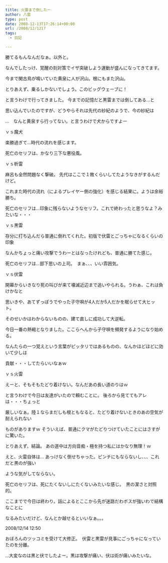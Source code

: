 ```yaml
---
title: 火雷まで倒したー
author: 八雲
type: post
date: 2008-12-13T17:26:14+00:00
url: /2008/12/1217
tags:
  - 日記

---
```

勝てるもんなんだなぁ。以外と。
  
なんでしたっけ、覚醒の刻対策でイザ突破しよう運動が盛んになってきてます。
  
今まで閑古鳥が鳴いていた黄泉に人が沢山。根にもまた沢山。

とりあえず、乗るしかないでしょう。このビッグウェーブに！
  
と言うわけで行ってきました。 今までの記憶だと黒雷までは倒してある…と
  
思い込んでいたのですが、どうやらそれは先代の紗紀のようで、今の紗紀は
  
…　なんと黄泉すら行ってない。と言うわけで犬からですよー

ｖｓ魔犬
  
楽勝過ぎて…時代の流れを感じます。
  
死亡のセリフは、かなり三下な悪役風。
  
ｖｓ析雷
  
麻呂も全然問題なく撃破。 先代はここで１敗くらいしてたようなきがするんだけど。
  
これまた時代の流れ（によるプレイヤー側の強化）を感じる結果に。ようは余裕勝ち。
  
死亡のセリフは…印象に残らないようなセリフ。これで終わったと思うなよ？みたいな・・・
  
ｖｓ黒雷
  
存分に打ち込んだら普通に倒れてくれた。初版で伏雷とごっちゃになるくらいの印象
  
なんかちょっと痛い攻撃でうわーとはなったけれども、普通に勝てた感じ。
  
死亡のセリフは…部下思いの上司。　まぁ、、、いい雰囲気。
  
ｖｓ伏雷
  
開幕からいきなり死の叫びが来て壊滅近辺まで追いやられる。うわぁ、これは負けかなと
  
思いきや、あてずっぽうでやった子守唄が4人だか5人だかを眠らせて大ヒット。
  
そのせいかはわからないものの、建て直しに成功して大逆転。
  
今日一番の熱戦となりました。ここらへんから子守唄を頻発するようになり始める。
  
なんたらの一つ覚えという言葉がピッタリではあるものの、なんかほどほどに効いて少しは
  
貢献・・・してたらいいなぁｗ

ｖｓ火雷
  
えーと、そもそもたどり着けない。なんだあの長い道のりはｗ
  
と言うわけで今日は友達がいたので頼むことに。 後ろから見ててもアレは・・・ちょっと
  
厳しいなぁ。陸１ならまだしも根ともなると、たどり着けないときのあの空気が耐えられない
  
ものがありますｗ そういえば、普通にクマがたどりつけていたことにはさすがに驚いた。
  
とりあえず、結論。 あの道中は方向音痴・極を持つ私にはかなり無理！ｗ
  
えと、火雷自体は… あっけなく倒せちゃった。ピンチにもならないし、、、これだと黒のが強い
  
ような気がしてならない。
  
死亡のセリフは、死にたくないしにたくないみたいな感じ。　黒の潔さと対照的。

ここまでで今日は終わり。話によるとここから先が迷路だわボスが強いわで結構なことに
  
なるみたいだけど、なんとか越せるといいなぁ。。。

2008/12/14 12:50
  
おぼろんのツッコミを受けて大修正。　伏雷と黒雷が見事にごっちゃになっていたのを分離。
  
…大変なのは黒と伏でしたよー。黒は攻撃が痛い、伏は術が痛いみたいな。
